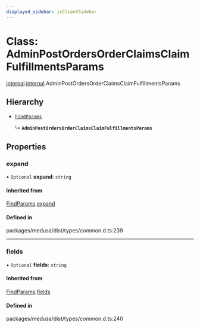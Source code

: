 ```yaml
---
displayed_sidebar: jsClientSidebar
---
```


# Class: AdminPostOrdersOrderClaimsClaimFulfillmentsParams

[internal](../modules/internal-8.md).[internal](../modules/internal-8.internal.md).AdminPostOrdersOrderClaimsClaimFulfillmentsParams

## Hierarchy

- [`FindParams`](internal-6.FindParams.md)

  ↳ **`AdminPostOrdersOrderClaimsClaimFulfillmentsParams`**

## Properties

### expand

• `Optional` **expand**: `string`

#### Inherited from

[FindParams](internal-6.FindParams.md).[expand](internal-6.FindParams.md#expand)

#### Defined in

packages/medusa/dist/types/common.d.ts:239

___

### fields

• `Optional` **fields**: `string`

#### Inherited from

[FindParams](internal-6.FindParams.md).[fields](internal-6.FindParams.md#fields)

#### Defined in

packages/medusa/dist/types/common.d.ts:240
